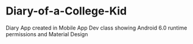 # Diary-of-a-College-Kid
Diary App created in Mobile App Dev class showing Android 6.0 runtime permissions and Material Design

